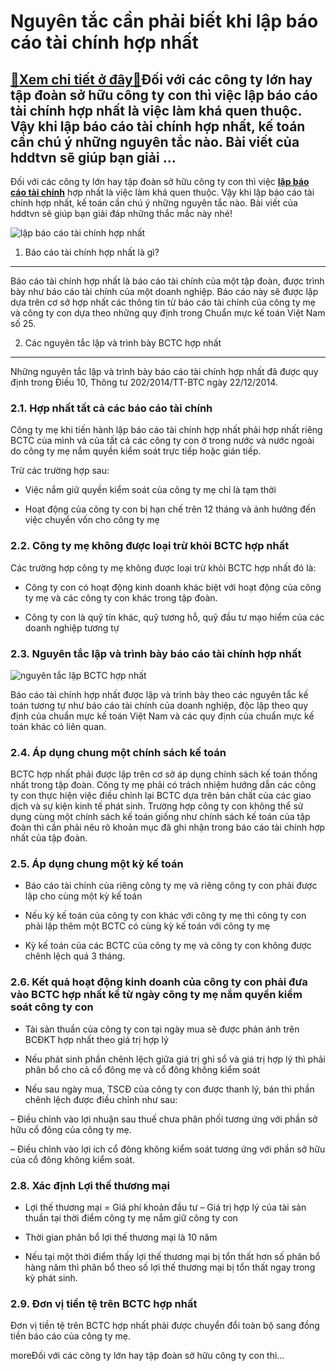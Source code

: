 Nguyên tắc cần phải biết khi lập báo cáo tài chính hợp nhất
===========================================================

[:gift:Xem chi tiết ở đây:gift:](https://hddtvn.com/nguyen-tac-can-phai-biet-khi-lap-bao-cao-tai-chinh-hop-nhat/)Đối với các công ty lớn hay tập đoàn sở hữu công ty con thì việc lập báo cáo tài chính hợp nhất là việc làm khá quen thuộc. Vậy khi lập báo cáo tài chính hợp nhất, kế toán cần chú ý những nguyên tắc nào. Bài viết của hddtvn sẽ giúp bạn giải …
--------------------------------------------------------------------------------------------------------------------------------------------------------------------------------------------------------------------------------------------------

Đối với các công ty lớn hay tập đoàn sở hữu công ty con thì việc **[lập báo cáo tài chính](#)** hợp nhất là việc làm khá quen thuộc. Vậy khi lập báo cáo tài chính hợp nhất, kế toán cần chú ý những nguyên tắc nào. Bài viết của hddtvn sẽ giúp bạn giải đáp những thắc mắc này nhé!


![lập báo cáo tài chính hợp nhất](https://hddtvn.com/wp-content/uploads/2021/01/bctc-1.jpg)


1. Báo cáo tài chính hợp nhất là gì?
------------------------------------


Báo cáo tài chính hợp nhất là báo cáo tài chính của một tập đoàn, được trình bày như báo cáo tài chính của một doanh nghiệp. Báo cáo này sẽ được lập dựa trên cơ sở hợp nhất các thông tin từ báo cáo tài chính của công ty mẹ và công ty con dựa theo những quy định trong Chuẩn mực kế toán Việt Nam số 25.


2. Các nguyên tắc lập và trình bày BCTC hợp nhất
------------------------------------------------


Những nguyên tắc lập và trình bày báo cáo tài chính hợp nhất đã được quy định trong Điều 10, Thông tư 202/2014/TT-BTC ngày 22/12/2014.


### 2.1. Hợp nhất tất cả các báo cáo tài chính


Công ty mẹ khi tiến hành lập báo cáo tài chính hợp nhất phải hợp nhất riêng BCTC của mình và của tất cả các công ty con ở trong nước và nước ngoài do công ty mẹ nắm quyền kiểm soát trực tiếp hoặc gián tiếp.


Trừ các trường hợp sau:




* Việc nắm giữ quyền kiểm soát của công ty mẹ chỉ là tạm thời

* Hoạt động của công ty con bị hạn chế trên 12 tháng và ảnh hưởng đến việc chuyển vốn cho công ty mẹ



### 2.2. Công ty mẹ không được loại trừ khỏi BCTC hợp nhất


Các trường hợp công ty mẹ không được loại trừ khỏi BCTC hợp nhất đó là:




* Công ty con có hoạt động kinh doanh khác biệt với hoạt động của công ty mẹ và các công ty con khác trong tập đoàn.

* Công ty con là quỹ tín khác, quỹ tương hỗ, quỹ đầu tư mạo hiểm của các doanh nghiệp tương tự



### 2.3. Nguyên tắc lập và trình bày báo cáo tài chính hợp nhất


![nguyên tắc lập BCTC hợp nhất](https://hddtvn.com/wp-content/uploads/2021/01/bctc-2.jpg)


Báo cáo tài chính hợp nhất được lập và trình bày theo các nguyên tắc kế toán tương tự như báo cáo tài chính của doanh nghiệp, độc lập theo quy định của chuẩn mực kế toán Việt Nam và các quy định của chuẩn mực kế toán khác có liên quan.


### 2.4. Áp dụng chung một chính sách kế toán


BCTC hợp nhất phải được lập trên cơ sở áp dụng chính sách kế toán thống nhất trong tập đoàn. Công ty mẹ phải có trách nhiệm hướng dẫn các công ty con thực hiện việc điều chỉnh lại BCTC dựa trên bản chất của các giao dịch và sự kiện kinh tế phát sinh. Trường hợp công ty con không thể sử dụng cùng một chính sách kế toán giống như chính sách kế toán của tập đoàn thì cần phải nêu rõ khoản mục đã ghi nhận trong báo cáo tài chính hợp nhất của tập đoàn.


### 2.5. Áp dụng chung một kỳ kế toán




* Báo cáo tài chính của riêng công ty mẹ và riêng công ty con phải được lập cho cùng một kỳ kế toán

* Nếu kỳ kế toán của công ty con khác với công ty mẹ thì công ty con phải lập thêm một BCTC có cùng kỳ kế toán với công ty mẹ

* Kỳ kế toán của các BCTC của công ty mẹ và công ty con không được chênh lệch quá 3 tháng.



### 2.6. Kết quả hoạt động kinh doanh của công ty con phải đưa vào BCTC hợp nhất kể từ ngày công ty mẹ nắm quyền kiểm soát công ty con




* Tài sản thuần của công ty con tại ngày mua sẽ được phản ánh trên BCĐKT hợp nhất theo giá trị hợp lý

* Nếu phát sinh phần chênh lệch giữa giá trị ghi sổ và giá trị hợp lý thì phải phân bổ cho cả cổ đông mẹ và cổ đông không kiểm soát

* Nếu sau ngày mua, TSCĐ của công ty con được thanh lý, bán thì phần chênh lệch được điều chỉnh như sau:



– Điều chỉnh vào lợi nhuận sau thuế chưa phân phối tương ứng với phần sở hữu cổ đông của công ty mẹ.


– Điều chỉnh vào lợi ích cổ đông không kiểm soát tương ứng với phần sở hữu của cổ đông không kiểm soát.


### 2.8. Xác định Lợi thế thương mại




* Lợi thế thương mại = Giá phí khoản đầu tư – Giá trị hợp lý của tài sản thuần tại thời điểm công ty mẹ nắm giữ công ty con

* Thời gian phân bổ lợi thế thương mại là 10 năm

* Nếu tại một thời điểm thấy lợi thế thương mại bị tổn thất hơn số phân bổ hàng năm thì phân bổ theo số lợi thế thương mại bị tổn thất ngay trong kỳ phát sinh.



### 2.9. Đơn vị tiền tệ trên BCTC hợp nhất


Đơn vị tiền tệ trên BCTC hợp nhất phải được chuyển đổi toàn bộ sang đồng tiền báo cáo của công ty mẹ.



moreĐối với các công ty lớn hay tập đoàn sở hữu công ty con thì…

